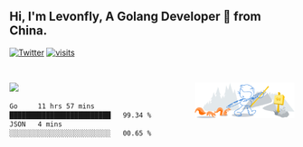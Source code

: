 ## Hi, I'm Levonfly, A Golang Developer 🚀 from China.

[![Twitter](https://img.shields.io/badge/-levonfly-1ca0f1?style=flat&logo=twitter&logoColor=white)](https://twitter.com/levonfly)
[![visits](https://visitor.vercel.app/page/unix2dos?color=light-green)](https://github.com/unix2dos/)

&nbsp;  

<!-- - ✍️ [Blogger](https://www.liuvv.com)-->


<!-- Any image aligned to the right. Beware the width  -->
<img width="35%" align="right" alt="Github" src="https://raw.githubusercontent.com/unix2dos/unix2dos/08cd7a97e8450f397a40f5635002b700353e3324/git-header.svg" />




![](https://github-readme-stats.vercel.app/api?username=unix2dos)







<!--START_SECTION:waka-->
```text
Go     11 hrs 57 mins  █████████████████████████   99.34 % 
JSON   4 mins          ░░░░░░░░░░░░░░░░░░░░░░░░░   00.65 % 
```
<!--END_SECTION:waka-->
